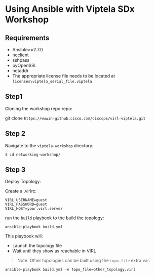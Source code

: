 # Using Ansible with Viptela SDx Workshop

## Requirements

* Ansible>=2.7.0
* ncclient
* sshpass
* pyOpenSSL
* netaddr
* The appropriate license file needs to be located at `licenses\viptela_serial_file.viptela`



## Step1

Cloning the workshop repo repo:

git clone `https://wwwin-github.cisco.com/ciscops/virl-viptela.git`


## Step 2

Navigate to the `viptela-workshop` directory.

```
$ cd networking-workshop/
```

## Step 3

Deploy Topology:

Create a .virlrc:
```
VIRL_USERNAME=guest
VIRL_PASSWORD=guest
VIRL_HOST=your.virl.server
```

run the `build` playbook to the build the topology:
```
ansible-playbook build.yml
```

This playbook will:
* Launch the topology file
* Wait until they show as reachable in VIRL

>Note: Other topologies can be built using the `topo_file` extra var:
```
ansible-playbook build.yml -e topo_file=other_topology.virl
```


